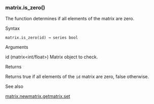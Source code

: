 ### matrix.is\_zero()

The function determines if all elements of the matrix are zero.

Syntax

```
matrix.is_zero(id) → series bool
```

Arguments

id (matrix<int/float>) Matrix object to check.

Returns

Returns true if all elements of the `id` matrix are zero, false otherwise.

See also

[matrix.new<type>](#fun_matrix.new<type>)[matrix.get](#fun_matrix.get)[matrix.set](#fun_matrix.set)
